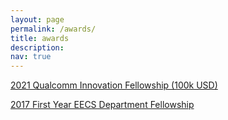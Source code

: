 ```yaml
---
layout: page
permalink: /awards/
title: awards
description: 
nav: true
---
```


[2021 Qualcomm Innovation Fellowship (100k USD)](https://www.qualcomm.com/research/research/university-relations/innovation-fellowship/2021-north-america)

[2017 First Year EECS Department Fellowship](https://eecs.berkeley.edu/academics/graduate/fellowships#dept)
